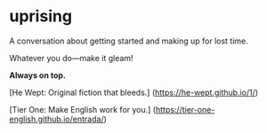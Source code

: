 # uprising

A conversation about getting started and making up for lost time.

Whatever you do—make it gleam!

**Always on top.**

[He Wept: Original fiction that bleeds.] (https://he-wept.github.io/1/)

[Tier One: Make English work for you.] (https://tier-one-english.github.io/entrada/)
